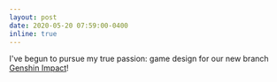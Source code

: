 ```yaml
---
layout: post
date: 2020-05-20 07:59:00-0400
inline: true
---
```


I've begun to pursue my true passion: game design for our new branch [Genshin Impact](https://genshin.hoyoverse.com/en/)!
